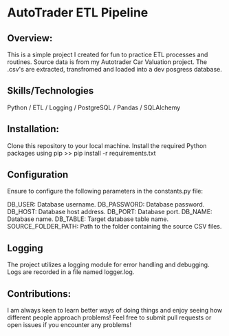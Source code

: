 # AutoTrader ETL Pipeline

## Overview: 

This is a simple project I created for fun to practice ETL processes and routines. Source data is from my Autotrader Car Valuation project. The .csv's are extracted, transfromed and loaded into a dev posgress database.

## Skills/Technologies
Python / ETL / Logging / PostgreSQL / Pandas / SQLAlchemy

## Installation:
Clone this repository to your local machine.
Install the required Python packages using pip >>
pip install -r requirements.txt

## Configuration
Ensure to configure the following parameters in the constants.py file:

DB_USER: Database username.
DB_PASSWORD: Database password.
DB_HOST: Database host address.
DB_PORT: Database port.
DB_NAME: Database name.
DB_TABLE: Target database table name.
SOURCE_FOLDER_PATH: Path to the folder containing the source CSV files.

 ## Logging
The project utilizes a logging module for error handling and debugging. Logs are recorded in a file named logger.log.

## Contributions:
I am always keen to learn better ways of doing things and enjoy seeing how different people approach problems! Feel free to submit pull requests or open issues if you encounter any problems!
